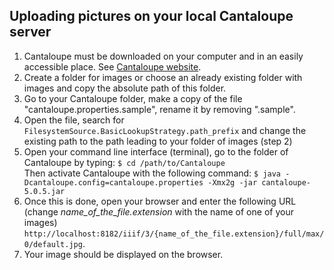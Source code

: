 ## Uploading pictures on your local Cantaloupe server

1. Cantaloupe must be downloaded on your computer and in an easily accessible place. See [Cantaloupe website](https://cantaloupe-project.github.io/).
2. Create a folder for images or choose an already existing folder with images and copy the absolute path of this folder.
3. Go to your Cantaloupe folder, make a copy of the file "cantaloupe.properties.sample", rename it by removing ".sample".
4. Open the file, search for `FilesystemSource.BasicLookupStrategy.path_prefix` and change the existing path to the path leading to your folder of images (step 2)
5. Open your command line interface (terminal), go to the folder of Cantaloupe by typing:
```$ cd /path/to/Cantaloupe```  
Then activate Cantaloupe with the following command:
```$ java -Dcantaloupe.config=cantaloupe.properties -Xmx2g -jar cantaloupe-5.0.5.jar```
6. Once this is done, open your browser and enter the following URL (change _name_of_the_file.extension_ with the name of one of your images)  
```http://localhost:8182/iiif/3/{name_of_the_file.extension}/full/max/0/default.jpg```.
7. Your image should be displayed on the browser.
